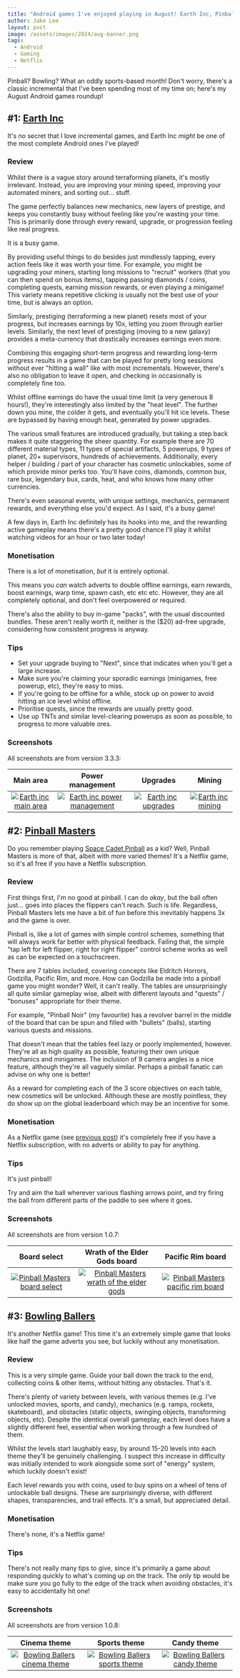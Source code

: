 ```yaml
---
title: "Android games I've enjoyed playing in August! Earth Inc, Pinball Masters, Bowling Ballers 🌍"
author: Jake Lee
layout: post
image: /assets/images/2024/aug-banner.png
tags:
  - Android
  - Gaming
  - Netflix
---
```


Pinball? Bowling? What an oddly sports-based month! Don't worry, there's a classic incremental that I've been spending most of my time on; here's my August Android games roundup!

## #1: [Earth Inc](https://play.google.com/store/apps/details?id=com.TreetopCrew.EarthInc)

It's no secret that I love incremental games, and Earth Inc _might_ be one of the most complete Android ones I've played!

### Review

Whilst there is a vague story around terraforming planets, it's mostly irrelevant. Instead, you are improving your mining speed, improving your automated miners, and sorting out... stuff.

The game perfectly balances new mechanics, new layers of prestige, and keeps you constantly busy without feeling like you're wasting your time. This is primarily done through every reward, upgrade, or progression feeling like real progress.

It is a busy game.

By providing useful things to do besides just mindlessly tapping, every action feels like it was worth your time. For example, you might be upgrading your miners, starting long missions to "recruit" workers (that you can then spend on bonus items), tapping passing diamonds / coins, completing quests, earning mission rewards, or even playing a minigame! This variety means repetitive clicking is usually not the best use of your time, but is always an option.

Similarly, prestiging (terraforming a new planet) resets most of your progress, but increases earnings by 10x, letting you zoom through earlier levels. Similarly, the next level of prestiging (moving to a new galaxy) provides a meta-currency that drastically increases earnings even more.

Combining this engaging short-term progress and rewarding long-term progress results in a game that can be played for pretty long sessions without ever "hitting a wall" like with most incrementals. However, there's also no obligation to leave it open, and checking in occasionally is completely fine too.

Whilst offline earnings do have the usual time limit (a very generous 8 hours!), they're interestingly also limited by the "heat level". The further down you mine, the colder it gets, and eventually you'll hit ice levels. These are bypassed by having enough heat, generated by power upgrades.

The various small features are introduced gradually, but taking a step back makes it quite staggering the sheer quantity. For example there are 70 different material types, 11 types of special artifacts, 5 powerups, 9 types of planet, 20+ supervisors, hundreds of achievements. Additionally, every helper / building / part of your character has cosmetic unlockables, some of which provide minor perks too. You'll have coins, diamonds, common bux, rare bux, legendary bux, cards, heat, and who knows how many other currencies.

There's even seasonal events, with unique settings, mechanics, permanent rewards, and everything else you'd expect. As I said, it's a busy game!

A few days in, Earth Inc definitely has its hooks into me, and the rewarding active gameplay means there's a pretty good chance I'll play it whilst watching videos for an hour or two later today!

### Monetisation

There is a lot of monetisation, _but_ it is entirely optional.

This means you _can_ watch adverts to double offline earnings, earn rewards, boost earnings, warp time, spawn cash, etc etc etc. However, they are all completely optional, and don't feel overpowered or required.

There's also the ability to buy in-game "packs", with the usual discounted bundles. These aren't really worth it, neither is the ($20) ad-free upgrade, considering how consistent progress is anyway.

### Tips

- Set your upgrade buying to "Next", since that indicates when you'll get a large increase.
- Make sure you're claiming your sporadic earnings (minigames, free powerup, etc), they're easy to miss.
- If you're going to be offline for a while, stock up on power to avoid hitting an ice level whilst offline.
- Prioritise quests, since the rewards are usually pretty good.
- Use up TNTs and similar level-clearing powerups as soon as possible, to progress to more valuable ores.

### Screenshots

All screenshots are from version 3.3.3:

|                                                  Main area                                                   |                                                  Power management                                                   |                                                  Upgrades                                                   |                                                  Mining                                                   |
| :----------------------------------------------------------------------------------------------------------: | :-----------------------------------------------------------------------------------------------------------------: | :---------------------------------------------------------------------------------------------------------: | :-------------------------------------------------------------------------------------------------------: |
| [![Earth inc main area](/assets/images/2024/aug-earth-1-thumbnail.jpg)](/assets/images/2024/aug-earth-1.jpg) | [![Earth inc power management](/assets/images/2024/aug-earth-2-thumbnail.jpg)](/assets/images/2024/aug-earth-2.jpg) | [![Earth inc upgrades](/assets/images/2024/aug-earth-3-thumbnail.jpg)](/assets/images/2024/aug-earth-3.jpg) | [![Earth inc mining](/assets/images/2024/aug-earth-4-thumbnail.jpg)](/assets/images/2024/aug-earth-4.jpg) |

## #2: [Pinball Masters](https://play.google.com/store/apps/details?id=com.netflix.NGP.ZenPinball)

Do you remember playing [Space Cadet Pinball](https://en.wikipedia.org/wiki/Full_Tilt!_Pinball#3D_Pinball_for_Windows_%E2%80%93_Space_Cadet) as a kid? Well, Pinball Masters is more of that, albeit with more varied themes! It's a Netflix game, so it's all free if you have a Netflix subscription.

### Review

First things first, I'm no good at pinball. I can do _okay_, but the ball often just... goes into places the flippers can't reach. Such is life. Regardless, Pinball Masters lets me have a bit of fun before this inevitably happens 3x and the game is over.

Pinball is, like a lot of games with simple control schemes, something that will always work far better with physical feedback. Failing that, the simple "tap left for left flipper, right for right flipper" control scheme works as well as can be expected on a touchscreen.

There are 7 tables included, covering concepts like Eldritch Horrors, Godzilla, Pacific Rim, and more. How can Godzilla be made into a pinball game you might wonder? Well, it can't really. The tables are unsurprisingly all quite similar gameplay wise, albeit with different layouts and "quests" / "bonuses" appropriate for their theme.

For example, "Pinball Noir" (my favourite) has a revolver barrel in the middle of the board that can be spun and filled with "bullets" (balls), starting various quests and missions.

That doesn't mean that the tables feel lazy or poorly implemented, however. They're all as high quality as possible, featuring their own unique mechanics and minigames. The inclusion of 9 camera angles is a nice feature, although they're all vaguely similar. Perhaps a pinball fanatic can advise on why one is better!

As a reward for completing each of the 3 score objectives on each table, new cosmetics will be unlocked. Although these are mostly pointless, they do show up on the global leaderboard which may be an incentive for some.

### Monetisation

As a Netflix game (see [previous post](/android-games-netflix)) it's completely free if you have a Netflix subscription, with no adverts or ability to pay for anything.

### Tips

It's just pinball!

Try and aim the ball wherever various flashing arrows point, and try firing the ball from different parts of the paddle to see where it goes.

### Screenshots

All screenshots are from version 1.0.7:

|                                                       Board select                                                        |                                                    Wrath of the Elder Gods board                                                     |                                                       Pacific Rim board                                                        |
| :-----------------------------------------------------------------------------------------------------------------------: | :----------------------------------------------------------------------------------------------------------------------------------: | :----------------------------------------------------------------------------------------------------------------------------: |
| [![Pinball Masters board select](/assets/images/2024/aug-pinball-1-thumbnail.jpg)](/assets/images/2024/aug-pinball-1.jpg) | [![Pinball Masters wrath of the elder gods](/assets/images/2024/aug-pinball-2-thumbnail.jpg)](/assets/images/2024/aug-pinball-2.jpg) | [![Pinball Masters pacific rim board](/assets/images/2024/aug-pinball-3-thumbnail.jpg)](/assets/images/2024/aug-pinball-3.jpg) |

## #3: [Bowling Ballers](https://play.google.com/store/apps/details?id=com.netflix.NGP.BowlingBallers)

It's another Netflix game! This time it's an extremely simple game that looks like half the game adverts you see, but luckily without any monetisation.

### Review

This is a very simple game. Guide your ball down the track to the end, collecting coins & other items, without hitting any obstacles. That's it.

There's plenty of variety between levels, with various themes (e.g. I've unlocked movies, sports, and candy), mechanics (e.g. ramps, rockets, skateboard), and obstacles (static objects, swinging objects, transforming objects, etc). Despite the identical overall gameplay, each level does have a slightly different feel, essential when working through a few hundred of them.

Whilst the levels start laughably easy, by around 15-20 levels into each theme they'll be genuinely challenging. I suspect this increase in difficulty was initially intended to work alongside some sort of "energy" system, which luckily doesn't exist!

Each level rewards you with coins, used to buy spins on a wheel of tens of unlockable ball designs. These are surprisingly diverse, with different shapes, transparencies, and trail effects. It's a small, but appreciated detail.

### Monetisation

There's none, it's a Netflix game!

### Tips

There's not really many tips to give, since it's primarily a game about responding quickly to what's coming up on the track. The only tip would be make sure you go fully to the edge of the track when avoiding obstacles, it's easy to accidentally hit one!

### Screenshots

All screenshots are from version 1.0.8:

|                                                       Cinema theme                                                        |                                                       Sports theme                                                        |                                                       Candy theme                                                        |
| :-----------------------------------------------------------------------------------------------------------------------: | :-----------------------------------------------------------------------------------------------------------------------: | :----------------------------------------------------------------------------------------------------------------------: |
| [![Bowling Ballers cinema theme](/assets/images/2024/aug-bowling-1-thumbnail.jpg)](/assets/images/2024/aug-bowling-1.jpg) | [![Bowling Ballers sports theme](/assets/images/2024/aug-bowling-2-thumbnail.jpg)](/assets/images/2024/aug-bowling-2.jpg) | [![Bowling Ballers candy theme](/assets/images/2024/aug-bowling-3-thumbnail.jpg)](/assets/images/2024/aug-bowling-3.jpg) |
